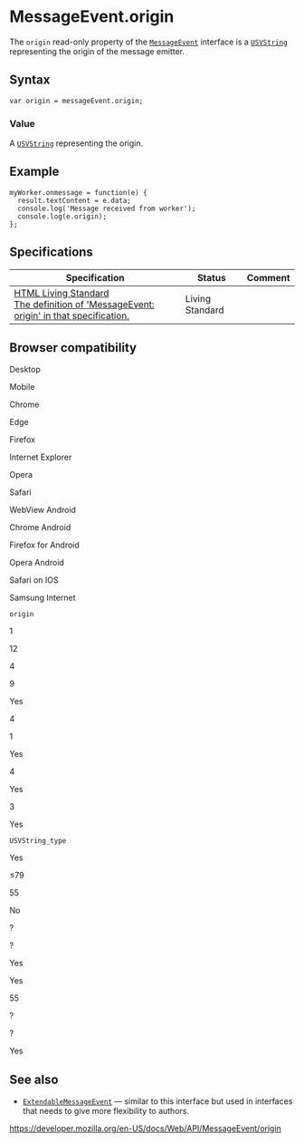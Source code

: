 MessageEvent.origin
===================

The `origin` read-only property of the [`MessageEvent`](../messageevent) interface is a [`USVString`](../usvstring) representing the origin of the message emitter.

Syntax
------

    var origin = messageEvent.origin;

### Value

A [`USVString`](../usvstring) representing the origin.

Example
-------

    myWorker.onmessage = function(e) {
      result.textContent = e.data;
      console.log('Message received from worker');
      console.log(e.origin);
    };

Specifications
--------------

<table><thead><tr class="header"><th>Specification</th><th>Status</th><th>Comment</th></tr></thead><tbody><tr class="odd"><td><a href="https://html.spec.whatwg.org/multipage/#dom-messageevent-origin">HTML Living Standard<br />
<span class="small">The definition of 'MessageEvent: origin' in that specification.</span></a></td><td><span class="spec-living">Living Standard</span></td><td></td></tr></tbody></table>

Browser compatibility
---------------------

Desktop

Mobile

Chrome

Edge

Firefox

Internet Explorer

Opera

Safari

WebView Android

Chrome Android

Firefox for Android

Opera Android

Safari on IOS

Samsung Internet

`origin`

1

12

4

9

Yes

4

1

Yes

4

Yes

3

Yes

`USVString_type`

Yes

≤79

55

No

?

?

Yes

Yes

55

?

?

Yes

See also
--------

-   [`ExtendableMessageEvent`](../extendablemessageevent) — similar to this interface but used in interfaces that needs to give more flexibility to authors.

<a href="https://developer.mozilla.org/en-US/docs/Web/API/MessageEvent/origin" class="_attribution-link">https://developer.mozilla.org/en-US/docs/Web/API/MessageEvent/origin</a>
